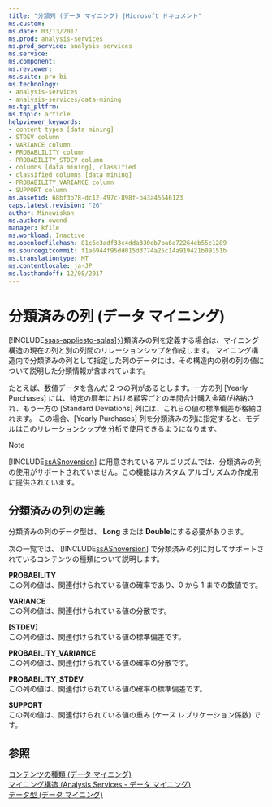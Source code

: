 ```yaml
---
title: "分類列 (データ マイニング) |Microsoft ドキュメント"
ms.custom: 
ms.date: 03/13/2017
ms.prod: analysis-services
ms.prod_service: analysis-services
ms.service: 
ms.component: 
ms.reviewer: 
ms.suite: pro-bi
ms.technology:
- analysis-services
- analysis-services/data-mining
ms.tgt_pltfrm: 
ms.topic: article
helpviewer_keywords:
- content types [data mining]
- STDEV column
- VARIANCE column
- PROBABLILITY column
- PROBABILITY_STDEV column
- columns [data mining], classified
- classified columns [data mining]
- PROBABILITY_VARIANCE column
- SUPPORT column
ms.assetid: 68bf3b78-dc12-497c-898f-b43a45646123
caps.latest.revision: "26"
author: Minewiskan
ms.author: owend
manager: kfile
ms.workload: Inactive
ms.openlocfilehash: 81c6e3adf33c4dda330eb7ba6a72264eb55c1289
ms.sourcegitcommit: f1a6944f95dd015d3774a25c14a919421b09151b
ms.translationtype: MT
ms.contentlocale: ja-JP
ms.lasthandoff: 12/08/2017
---
```

# <a name="classified-columns-data-mining"></a>分類済みの列 (データ マイニング)
[!INCLUDE[ssas-appliesto-sqlas](../../includes/ssas-appliesto-sqlas.md)]分類済みの列を定義する場合は、マイニング構造の現在の列と別の列間のリレーションシップを作成します。 マイニング構造内で分類済みの列として指定した列のデータには、その構造内の別の列の値について説明した分類情報が含まれています。  
  
 たとえば、数値データを含んだ 2 つの列があるとします。一方の列 [Yearly Purchases] には、特定の暦年における顧客ごとの年間合計購入金額が格納され、もう一方の [Standard Deviations] 列には、これらの値の標準偏差が格納されます。 この場合、[Yearly Purchases] 列を分類済みの列に指定すると、モデルはこのリレーションシップを分析で使用できるようになります。  
  
> [!NOTE]  
>  [!INCLUDE[ssASnoversion](../../includes/ssasnoversion-md.md)] に用意されているアルゴリズムでは、分類済みの列の使用がサポートされていません。この機能はカスタム アルゴリズムの作成用に提供されています。  
  
## <a name="defining-a-classified-column"></a>分類済みの列の定義  
 分類済みの列のデータ型は、 **Long** または **Double**にする必要があります。  
  
 次の一覧では、 [!INCLUDE[ssASnoversion](../../includes/ssasnoversion-md.md)] で分類済みの列に対してサポートされているコンテンツの種類について説明します。  
  
 **PROBABILITY**  
 この列の値は、関連付けられている値の確率であり、0 から 1 までの数値です。  
  
 **VARIANCE**  
 この列の値は、関連付けられている値の分散です。  
  
 **[STDEV]**  
 この列の値は、関連付けられている値の標準偏差です。  
  
 **PROBABILITY_VARIANCE**  
 この列の値は、関連付けられている値の確率の分散です。  
  
 **PROBABILITY_STDEV**  
 この列の値は、関連付けられている値の確率の標準偏差です。  
  
 **SUPPORT**  
 この列の値は、関連付けられている値の重み (ケース レプリケーション係数) です。  
  
## <a name="see-also"></a>参照  
 [コンテンツの種類 &#40;データ マイニング&#41;](../../analysis-services/data-mining/content-types-data-mining.md)   
 [マイニング構造 (Analysis Services - データ マイニング)](../../analysis-services/data-mining/mining-structures-analysis-services-data-mining.md)   
 [データ型 (データ マイニング)](../../analysis-services/data-mining/data-types-data-mining.md)  
  
  
